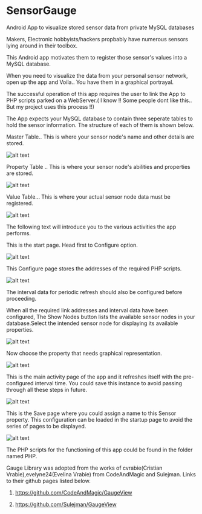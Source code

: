 # SensorGauge
Android App to visualize stored sensor data from private MySQL databases

Makers, Electronic hobbyists/hackers propbably have numerous sensors lying around in their toolbox.

This Android app motivates them to register those sensor's values into a MySQL database.

When you need to visualize the data from your personal sensor network, open up the app and Voila.. You have them in a graphical portrayal.

The successful operation of this app requires the user to link the App to PHP scripts parked on a WebServer.( I know !! Some people dont like this.. But my project uses this process !!)

The App expects your MySQL database to contain three seperate tables to hold the sensor information. The structure of each of them is shown below.

Master Table.. This is where your sensor node's name and other details are stored.

![alt text](pictures/master.png "Master Table")

Property Table .. This is where your sensor node's abilities and properties are stored.

![alt text](pictures/property.png "Property Table")

Value Table... This is where your actual sensor node data must be registered.

![alt text](pictures/val.png "Value Table")

The following text will introduce you to the various activities the app performs.

This is the start page. Head first to Configure option.

![alt text](pictures/mainpg.png "Start Page")

This Configure page stores the addresses of the required PHP scripts.

![alt text](pictures/config.png "Configuration Page")

The interval data for periodic refresh should also be configured before proceeding.

When all the required link addresses and interval data have been configured, The Show Nodes button lists the available sensor nodes in your database.Select the intended sensor node for displaying its available properties.

![alt text](pictures/shownodes.png "Node List")

Now choose the property that needs graphical representation.

![alt text](pictures/showproperty.png "Properties Page")

This is the main activity page of the app and it refreshes itself with the pre-configured interval time. You could save this instance to avoid passing through all these steps in future.

![alt text](pictures/mainactivity.png "Main Page")

This is the Save page where you could assign a name to this Sensor property. This configuration can be loaded in the startup page to avoid the series of pages to be displayed.

![alt text](pictures/save.png "Save Page")

The PHP scripts for the functioning of this app could be found in the folder named PHP.

Gauge Library was adopted from the works of cvrabie(Cristian Vrabie),evelyne24(Evelina Vrabie) from CodeAndMagic and Sulejman. Links to their github pages listed below.

1. https://github.com/CodeAndMagic/GaugeView

2. https://github.com/Sulejman/GaugeView 